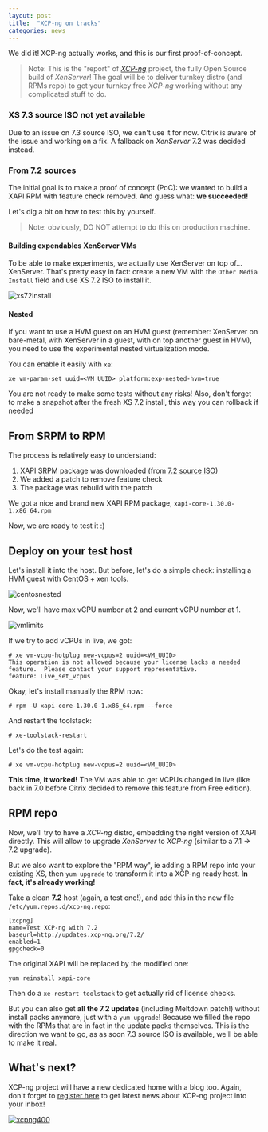 ```yaml
---
layout: post
title:  "XCP-ng on tracks"
categories: news
---
```


We did it! XCP-ng actually works, and this is our first proof-of-concept.

> Note: This is the "report" of *[XCP-ng](http://xcp-ng.github.io/)* project, the fully Open Source build of *XenServer*! The goal will be to deliver turnkey distro (and RPMs repo) to get your turnkey free *XCP-ng* working without any complicated stuff to do.

### XS 7.3 source ISO not yet available

Due to an issue on 7.3 source ISO, we can't use it for now. Citrix is aware of the issue and working on a fix. A fallback on *XenServer* 7.2 was decided instead.

### From 7.2 sources

The initial goal is to make a proof of concept (PoC): we wanted to build a XAPI RPM with feature check removed. And guess what: **we succeeded!**

Let's dig a bit on how to test this by yourself.

> Note: obviously, DO NOT attempt to do this on production machine.

#### Building expendables XenServer VMs

To be able to make experiments, we actually use XenServer on top of… XenServer. That's pretty easy in fact: create a new VM with the `Other Media Install` field and use XS 7.2 ISO to install it.

![xs72install](https://xen-orchestra.com/blog/content/images/2018/01/xs72install.png)

#### Nested

If you want to use a HVM guest on an HVM guest (remember: XenServer on bare-metal, with XenServer in a guest, with on top another guest in HVM), you need to use the experimental nested virtualization mode.

You can enable it easily with `xe`:

```
xe vm-param-set uuid=<VM_UUID> platform:exp-nested-hvm=true
```

You are not ready to make some tests without any risks! Also, don't forget to make a snapshot after the fresh XS 7.2 install, this way you can rollback if needed

## From SRPM to RPM

The process is relatively easy to understand:

1. XAPI SRPM package was downloaded (from [7.2 source ISO](http://downloadns.citrix.com.edgesuite.net/12645/XenServer-7.2.0-source.iso))
2. We added a patch to remove feature check
3. The package was rebuild with the patch

We got a nice and brand new XAPI RPM package, `xapi-core-1.30.0-1.x86_64.rpm`

Now, we are ready to test it :)

## Deploy on your test host

Let's install it into the host. But before, let's do a simple check: installing a HVM guest with CentOS + xen tools.

![centosnested](https://xen-orchestra.com/blog/content/images/2018/01/centosnested.png)

Now, we'll have max vCPU number at 2 and current vCPU number at 1.

![vmlimits](https://xen-orchestra.com/blog/content/images/2018/01/vmlimits.png)

If we try to add vCPUs in live, we got:

```
# xe vm-vcpu-hotplug new-vcpus=2 uuid=<VM_UUID> 
This operation is not allowed because your license lacks a needed feature.  Please contact your support representative.
feature: Live_set_vcpus

```

Okay, let's install manually the RPM now:

```
# rpm -U xapi-core-1.30.0-1.x86_64.rpm --force
```

And restart the toolstack:

```
# xe-toolstack-restart
```

Let's do the test again:

```
# xe vm-vcpu-hotplug new-vcpus=2 uuid=<VM_UUID>
```

**This time, it worked!** The VM was able to get VCPUs changed in live (like back in 7.0 before Citrix decided to remove this feature from Free edition).

## RPM repo

Now, we'll try to have a *XCP-ng* distro, embedding the right version of XAPI directly. This will allow to upgrade *XenServer* to *XCP-ng* (similar to a 7.1 -> 7.2 upgrade).

But we also want to explore the "RPM way", ie adding a RPM repo into your existing XS, then `yum upgrade` to transform it into a XCP-ng ready host. **In fact, it's already working!**

Take a clean **7.2** host (again, a test one!), and add this in the new file `/etc/yum.repos.d/xcp-ng.repo`:

```
[xcpng]
name=Test XCP-ng with 7.2
baseurl=http://updates.xcp-ng.org/7.2/
enabled=1
gpgcheck=0
```

The original XAPI will be replaced by the modified one:

```
yum reinstall xapi-core
```

Then do a `xe-restart-toolstack` to get actually rid of license checks. 

But you can also get **all the 7.2 updates** (including Meltdown patch!) without install packs anymore, just with a `yum upgrade`! Because we filled the repo with the RPMs that are in fact in the update packs themselves. This is the direction we want to go, as as soon 7.3 source ISO is available, we'll be able to make it real.

## What's next?

XCP-ng project will have a new dedicated home with a blog too. Again, don't forget to [register here](https://mailchi.mp/3bc90e48d2f7/xcp-ng) to get latest news about XCP-ng project into your inbox!

[![xcpng400](https://xen-orchestra.com/blog/content/images/2018/01/xcpng400.png)](https://mailchi.mp/3bc90e48d2f7/xcp-ng)